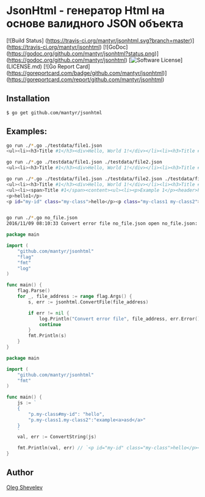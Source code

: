 # JsonHtml - генератор Html на основе валидного JSON объекта

[![Build Status]    (https://travis-ci.org/mantyr/jsonhtml.svg?branch=master)]      (https://travis-ci.org/mantyr/jsonhtml)
[![GoDoc]           (https://godoc.org/github.com/mantyr/jsonhtml?status.png)]      (https://godoc.org/github.com/mantyr/jsonhtml)
[![Software License](https://img.shields.io/badge/license-MIT-brightgreen.svg)] (LICENSE.md)
[![Go Report Card]  (https://goreportcard.com/badge/github.com/mantyr/jsonhtml)]    (https://goreportcard.com/report/github.com/mantyr/jsonhtml)

## Installation

    $ go get github.com/mantyr/jsonhtml

## Examples:

```Bash
go run ./*.go ./testdata/file1.json 
<ul><li><h3>Title #1</h3><div>Hello, World 1!</div></li><li><h3>Title #2</h3><div>Hello, World 2!</div></li></ul>

go run ./*.go ./testdata/file1.json ./testdata/file2.json 
<ul><li><h3>Title #1</h3><div>Hello, World 1!</div></li><li><h3>Title #2</h3><div>Hello, World 2!</div></li></ul>

go run ./*.go ./testdata/file1.json ./testdata/file2.json ./testdata/file3.json ./testdata/file4.json 
<ul><li><h3>Title #1</h3><div>Hello, World 1!</div></li><li><h3>Title #2</h3><div>Hello, World 2!</div></li></ul>
<ul><li><span>Title #1</span><content><ul><li><p>Example 1</p><header>header 1</header></li></ul></content></li><li><div>div 1</div></li></ul>
<p>hello1</p>
<p id="my-id" class="my-class">hello</p><p class="my-class1 my-class2">example&lt;a&gt;asd&lt;/a&gt;</p>


go run ./*.go no_file.json
2016/11/09 08:10:33 Convert error file no_file.json open no_file.json: no such file or directory
```

```GO
package main

import (
    "github.com/mantyr/jsonhtml"
    "flag"
    "fmt"
    "log"
)

func main() {
    flag.Parse()
    for _, file_address := range flag.Args() {
        s, err := jsonhtml.ConvertFile(file_address)

        if err != nil {
            log.Println("Convert error file", file_address, err.Error())
            continue
        }
        fmt.Println(s)
    }
}
```

```GO
package main

import (
    "github.com/mantyr/jsonhtml"
    "fmt"
)

func main() {
    js := `
    {
        "p.my-class#my-id": "hello",
        "p.my-class1.my-class2":"example<a>asd</a>"
    }
    `
    val, err := ConvertString(js)

    fmt.Println(val, err) // `<p id="my-id" class="my-class">hello</p><p class="my-class1 my-class2">example&lt;a&gt;asd&lt;/a&gt;</p>`
}
```

## Author

[Oleg Shevelev][mantyr]

[mantyr]: https://github.com/mantyr